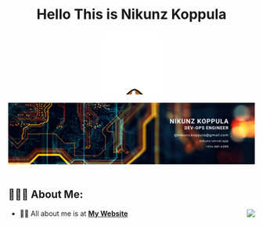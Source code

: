 <h1 align="center">Hello This is Nikunz Koppula</h1>

<p align="center">
  <img src="hello-wave.gif" alt="animated" />
</p>

<div align="center">
  <img src ="./IT Consultant Business Linkedin Banner.png" />

</div>

  <br/>

## 👨🏻‍💻 About Me:

<img src="./thoughtworks-gif_dribbble.gif" height="290px" align="right" />

- 🙋‍♂️ All about me is at **[My Website](https://nikunz.vercel.app/)**
